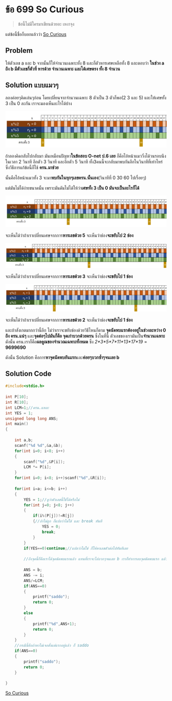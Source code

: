 # ข้อ 699 So Curious

> ข้อนี้ไม่มีใครมาเขียนด้วยอะ เหงาจุง

แต่ข้อนี้ชื่อก็บอกแล้วว่า [So Curious](https://www.youtube.com/watch?v=ubKxhmstNWg)

## Problem

ให้ตัวเลข a และ b จากนั้นก็ให้จำนวนเฉพาะทั้ง 8 และก็ตัวหารเศษเหลือทั้ง 8 และตอบว่า **ในช่วง a ถึง b มีตัวเลขกี่ตัวที่ หารด้วย จำนวนเฉพาะ และได้เศษตรง ทั้ง 8 จำนวน**

## Solution แบบแมวๆ

ลองค่อยๆคิดเล่นๆก่อน โดยเปลี่ยนจากจำนวนเฉพาะ 8 ตัวเป็น 3 ตัวก็พอ(2 3 และ 5) และให้เศษทั้ง 3 เป็น 0 ละกัน เราจะมองเห็นอะไรได้บ้าง

![เหมียวๆๆ](https://github.com/Nepumi/OTOG-Editorial-2020/blob/master/20-Math%20%231/699%20So%20Curious/Image/FigA.PNG?raw=true)

ถ้าลองคิดกลับไปกลับมา มันเหมือนปัญหา**ในข้อสอบ O-net ป.6 เลย** ก็คือไอ้หน้าแมววิ่งได้วนรอบนึงในเวลา 2 วินาที  อีกตัว 3 วินาที และอีกตัว 5 วินาที ทั้ง3คนนี้จะกลับมาพบกันอีกในวินาทีที่เท่าไหร่ ซึ่งวิธีการแก้ข้อนี้ก็ใช้ **ครน.มาช่วย**

นั้นคือไอ้หน้าแมวทั้ง 3 จะมา**พบกันในทุกๆเลขครน.นั้นเอง**(วินาทีที่ 0 30 60 ไปเรื่อยๆ)

แต่มันไม่ได้ง่ายขนาดนั้น เพราะมันดันไม่ได้ให้ว่า**เศษทั้ง 3 เป็น 0 มันจะเป็นอะไรก็ได้**

![เหมียวๆๆ](https://github.com/Nepumi/OTOG-Editorial-2020/blob/master/20-Math%20%231/699%20So%20Curious/Image/FigB.png?raw=true)

จะเห็นได้ว่าถ้าเราเปลี่ยนเศษจากการ**หารเลขด้วย 5** จะเห็นว่าช่อง**จะขยับไป 2 ช่อง**

![เหมียวๆๆ](https://github.com/Nepumi/OTOG-Editorial-2020/blob/master/20-Math%20%231/699%20So%20Curious/Image/FigC.PNG?raw=true)

จะเห็นได้ว่าถ้าเราเปลี่ยนเศษจากการ**หารเลขด้วย 3** จะเห็นว่าช่อง**จะขยับไป 1 ช่อง**

![เหมียวๆๆ](https://github.com/Nepumi/OTOG-Editorial-2020/blob/master/20-Math%20%231/699%20So%20Curious/Image/FigD.PNG?raw=true)

จะเห็นได้ว่าถ้าเราเปลี่ยนเศษจากการ**หารเลขด้วย 2** จะเห็นว่าช่อง**จะขยับไป 1 ช่อง**


และถ้าสังเกตมากกว่านี้อีก ไม่ว่าเราจะขยับช่องด้วยวิธีไหนก็ตาม **จุดนัดพบแรกต้องอยู่ในช่วงละหว่าง 0 ถึง ครน.แน่ๆ** และ**จุดต่อๆไปมันก็คือ จุดเก่าบวกด้วยครน** ซึ่งในที่นี้ ตัวเลขของเรามันเป็น**จำนวนเฉพาะ** ดังนั้น ครน.เราก็คือ**ผลคูณของจำนวณเฉพาะทั้งหมด** ซึ่ง *2\*3\*5\*7\*11\*13\*17\*19* = **9699690**

ดังนั้น Solution คือการ**หาจุดนัดพบอันแรก**และ**ค่อยๆบวกซ้ำๆจนเลย b**

## Solution Code 


```cpp
#include<stdio.h>

int P[10];
int R[10];
int LCM=1;//ครน.แหละ
int YES = 1;
unsigned long long ANS;
int main()
{

    int a,b;
    scanf("%d %d",&a,&b);
    for(int i=0; i<8; i++)
    {
        scanf("%d",&P[i]);
        LCM *= P[i];
    }
    for(int i=0; i<8; i++)scanf("%d",&R[i]);

    for(int i=a; i<=b; i++)
    {
        YES = 1;//ดูว่าตัวเลขนี้ใช้ได้หรือไม่
        for(int j=0; j<8; j++)
        {
            if(i%(P[j])!=R[j])
            {//ถ้าไม่ถูก ก็แปลว่าไม่ใช่ และ break ทันที
                YES = 0;
                break;
            }
        }
        if(YES==0)continue;//แปลว่าไม่ใช่ ก็ให้หาเลขตัวต่อไปทันทีเลย
        
        //ถึงจุดนี้ก็คือเราได้จุดนัดพบแรกแล้ว แทนที่เราจะไล่บวกๆจนเลย b เราก็ทำการลบจุดนัดพบแรก แล้วก็หารไปเล้ยย
        
        ANS = b;
        ANS -= i;
        ANS/=LCM;
        if(ANS==0)
        {
            printf("saddo");
            return 0;
        }
        else
        {
            printf("%d",ANS+1);
            return 0;
        }
    }
    //กรณีนี้คือถ้าหาไม่เจอตั้งแต่แรกอยู่แล้ว ก็ saddo
    if(ANS==0)
    {
        printf("saddo");
        return 0;
    }

}

```
[So Curious](https://www.youtube.com/watch?v=ubKxhmstNWg)
